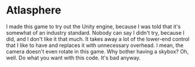# Atlasphere

I made this game to try out the Unity engine, because I was told that it's somewhat of an industry standard. Nobody can say I didn't try, because I did, and I don't like it that much. It takes away a lot of the lower-end control that I like to have and replaces it with unnecessary overhead. I mean, the camera doesn't even rotate in this game. Why bother having a skybox? Oh, well. Do what you want with this code. It's bad anyway.
